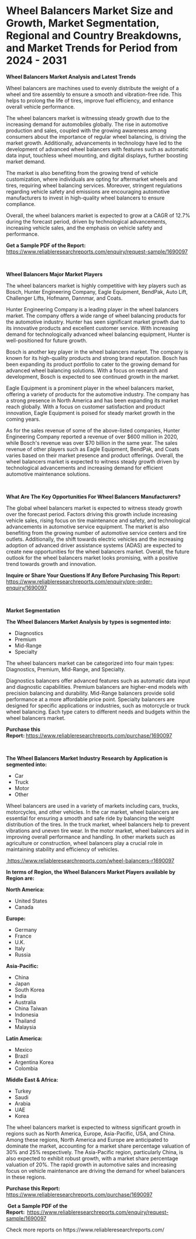 <p><h1>Wheel Balancers Market Size and Growth, Market Segmentation, Regional and Country Breakdowns, and Market Trends for Period from 2024 -  2031</h1></p><p><strong>Wheel Balancers Market Analysis and Latest Trends</strong></p>
<p><p>Wheel balancers are machines used to evenly distribute the weight of a wheel and tire assembly to ensure a smooth and vibration-free ride. This helps to prolong the life of tires, improve fuel efficiency, and enhance overall vehicle performance.</p><p>The wheel balancers market is witnessing steady growth due to the increasing demand for automobiles globally. The rise in automotive production and sales, coupled with the growing awareness among consumers about the importance of regular wheel balancing, is driving the market growth. Additionally, advancements in technology have led to the development of advanced wheel balancers with features such as automatic data input, touchless wheel mounting, and digital displays, further boosting market demand.</p><p>The market is also benefiting from the growing trend of vehicle customization, where individuals are opting for aftermarket wheels and tires, requiring wheel balancing services. Moreover, stringent regulations regarding vehicle safety and emissions are encouraging automotive manufacturers to invest in high-quality wheel balancers to ensure compliance.</p><p>Overall, the wheel balancers market is expected to grow at a CAGR of 12.7% during the forecast period, driven by technological advancements, increasing vehicle sales, and the emphasis on vehicle safety and performance.</p></p>
<p><strong>Get a Sample PDF of the Report:&nbsp;</strong> <a href="https://www.reliableresearchreports.com/enquiry/request-sample/1690097">https://www.reliableresearchreports.com/enquiry/request-sample/1690097</a></p>
<p>&nbsp;</p>
<p><strong>Wheel Balancers Major Market Players</strong></p>
<p><p>The wheel balancers market is highly competitive with key players such as Bosch, Hunter Engineering Company, Eagle Equipment, BendPak, Auto Lift, Challenger Lifts, Hofmann, Dannmar, and Coats. </p><p>Hunter Engineering Company is a leading player in the wheel balancers market. The company offers a wide range of wheel balancing products for the automotive industry. Hunter has seen significant market growth due to its innovative products and excellent customer service. With increasing demand for technologically advanced wheel balancing equipment, Hunter is well-positioned for future growth.</p><p>Bosch is another key player in the wheel balancers market. The company is known for its high-quality products and strong brand reputation. Bosch has been expanding its product portfolio to cater to the growing demand for advanced wheel balancing solutions. With a focus on research and development, Bosch is expected to see continued growth in the market.</p><p>Eagle Equipment is a prominent player in the wheel balancers market, offering a variety of products for the automotive industry. The company has a strong presence in North America and has been expanding its market reach globally. With a focus on customer satisfaction and product innovation, Eagle Equipment is poised for steady market growth in the coming years.</p><p>As for the sales revenue of some of the above-listed companies, Hunter Engineering Company reported a revenue of over $600 million in 2020, while Bosch's revenue was over $70 billion in the same year. The sales revenue of other players such as Eagle Equipment, BendPak, and Coats varies based on their market presence and product offerings. Overall, the wheel balancers market is expected to witness steady growth driven by technological advancements and increasing demand for efficient automotive maintenance solutions.</p></p>
<p>&nbsp;</p>
<p><strong>What Are The Key Opportunities For Wheel Balancers Manufacturers?</strong></p>
<p><p>The global wheel balancers market is expected to witness steady growth over the forecast period. Factors driving this growth include increasing vehicle sales, rising focus on tire maintenance and safety, and technological advancements in automotive service equipment. The market is also benefiting from the growing number of automotive service centers and tire outlets. Additionally, the shift towards electric vehicles and the increasing adoption of advanced driver assistance systems (ADAS) are expected to create new opportunities for the wheel balancers market. Overall, the future outlook for the wheel balancers market looks promising, with a positive trend towards growth and innovation.</p></p>
<p><strong>Inquire or Share Your Questions If Any Before Purchasing This Report:</strong> <a href="https://www.reliableresearchreports.com/enquiry/pre-order-enquiry/1690097">https://www.reliableresearchreports.com/enquiry/pre-order-enquiry/1690097</a></p>
<p>&nbsp;</p>
<p><strong>Market Segmentation</strong></p>
<p><strong>The Wheel Balancers Market Analysis by types is segmented into:</strong></p>
<p><ul><li>Diagnostics</li><li>Premium</li><li>Mid-Range</li><li>Specialty</li></ul></p>
<p><p>The wheel balancers market can be categorized into four main types: Diagnostics, Premium, Mid-Range, and Specialty. </p><p>Diagnostics balancers offer advanced features such as automatic data input and diagnostic capabilities. Premium balancers are higher-end models with precision balancing and durability. Mid-Range balancers provide solid performance at a more affordable price point. Specialty balancers are designed for specific applications or industries, such as motorcycle or truck wheel balancing. Each type caters to different needs and budgets within the wheel balancers market.</p></p>
<p><strong>Purchase this Report:&nbsp;</strong><a href="https://www.reliableresearchreports.com/purchase/1690097">https://www.reliableresearchreports.com/purchase/1690097</a></p>
<p>&nbsp;</p>
<p><strong>The Wheel Balancers Market Industry Research by Application is segmented into:</strong></p>
<p><ul><li>Car</li><li>Truck</li><li>Motor</li><li>Other</li></ul></p>
<p><p>Wheel balancers are used in a variety of markets including cars, trucks, motorcycles, and other vehicles. In the car market, wheel balancers are essential for ensuring a smooth and safe ride by balancing the weight distribution of the tires. In the truck market, wheel balancers help to prevent vibrations and uneven tire wear. In the motor market, wheel balancers aid in improving overall performance and handling. In other markets such as agriculture or construction, wheel balancers play a crucial role in maintaining stability and efficiency of vehicles.</p></p>
<p><a href="https://www.reliableresearchreports.com/wheel-balancers-r1690097">&nbsp;https://www.reliableresearchreports.com/wheel-balancers-r1690097</a></p>
<p><strong>In terms of Region, the Wheel Balancers Market Players available by Region are:</strong></p>
<p>
    <p> <strong> North America: </strong>
        <ul>
            <li>United States</li>
            <li>Canada</li>
        </ul>
        </p> 
    <p> <strong> Europe: </strong>
        <ul>
            <li>Germany</li>
            <li>France</li>
            <li>U.K.</li>
            <li>Italy</li>
            <li>Russia</li>
        </ul>
        </p> 
    <p> <strong> Asia-Pacific: </strong>
        <ul>
            <li>China</li>
            <li>Japan</li>
            <li>South Korea</li>
            <li>India</li>
            <li>Australia</li>
            <li>China Taiwan</li>
            <li>Indonesia</li>
            <li>Thailand</li>
            <li>Malaysia</li>
        </ul>
        </p> 
    <p> <strong> Latin America: </strong>
        <ul>
            <li>Mexico</li>
            <li>Brazil</li>
            <li>Argentina Korea</li>
            <li>Colombia</li>
        </ul>
        </p> 
    <p> <strong> Middle East & Africa: </strong>
        <ul>
            <li>Turkey</li>
            <li>Saudi</li>
            <li>Arabia</li>
            <li>UAE</li>
            <li>Korea</li>
        </ul>
    </p>
    </p>
<p><p>The wheel balancers market is expected to witness significant growth in regions such as North America, Europe, Asia-Pacific, USA, and China. Among these regions, North America and Europe are anticipated to dominate the market, accounting for a market share percentage valuation of 30% and 25% respectively. The Asia-Pacific region, particularly China, is also expected to exhibit robust growth, with a market share percentage valuation of 20%. The rapid growth in automotive sales and increasing focus on vehicle maintenance are driving the demand for wheel balancers in these regions.</p></p>
<p><strong>Purchase this Report: </strong><a href="https://www.reliableresearchreports.com/purchase/1690097">https://www.reliableresearchreports.com/purchase/1690097</a></p>
<p>&nbsp;<strong>Get a Sample PDF of the Report:&nbsp;&nbsp;</strong><a href="https://www.reliableresearchreports.com/enquiry/request-sample/1690097">https://www.reliableresearchreports.com/enquiry/request-sample/1690097</a></p>
<p><strong></strong></p>
<p>Check more reports on https://www.reliableresearchreports.com/</p>